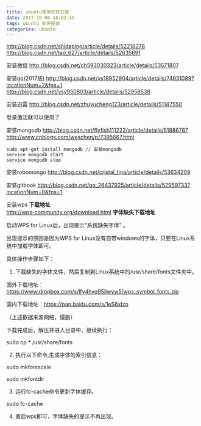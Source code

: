 ```yaml
---
title: ubuntu常用软件安装
date: 2017-10-06 18:02:45
tags: ubuntu 软件安装
categories: ubuntu
---
```




http://blog.csdn.net/shidaping/article/details/52218278
http://blog.csdn.net/tao_627/article/details/52635691



安装微信
http://blog.csdn.net/ch593030323/article/details/53571807

<!--more-->

安装qq(2017版)
http://blog.csdn.net/xs18952904/article/details/74931089?locationNum=2&fps=1
http://blog.csdn.net/ysy950803/article/details/52958538


安装迅雷
http://blog.csdn.net/zhuyucheng123/article/details/51147550

登录激活就可以使用了

安装mongodb
http://blog.csdn.net/flyfish111222/article/details/51886787
http://www.cnblogs.com/weschen/p/7395667.html
```
sudo apt-get install mongodb // 安装mongodb
service mongodb start
service mongodb stop
```



安装robomongo
http://blog.csdn.net/cristal_tina/article/details/53634209


安装gitbook
http://blog.csdn.net/qq_26437925/article/details/52959733?locationNum=8&fps=1


安装wps
**下载地址**   
 http://wps-community.org/download.html
**字体缺失下载地址**

启动WPS for Linux后，出现提示"系统缺失字体" 。

出现提示的原因是因为WPS for Linux没有自带windows的字体，只要在Linux系统中加载字体即可。

具体操作步骤如下：

1. 下载缺失的字体文件，然后复制到Linux系统中的/usr/share/fonts文件夹中。

国外下载地址：https://www.dropbox.com/s/lfy4hvq95ilwyw5/wps_symbol_fonts.zip

国内下载地址：https://pan.baidu.com/s/1eS6xIzo

（上述数据来源网络，侵删）

下载完成后，解压并进入目录中，继续执行：

sudo cp * /usr/share/fonts

2. 执行以下命令,生成字体的索引信息：

sudo mkfontscale

sudo mkfontdir

3. 运行fc-cache命令更新字体缓存。

sudo fc-cache

4. 重启wps即可，字体缺失的提示不再出现。